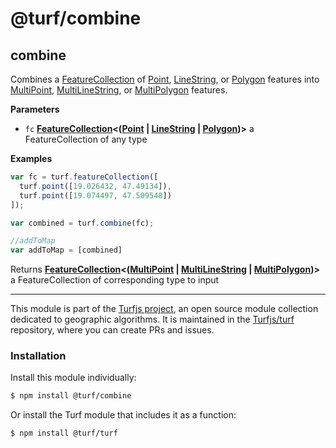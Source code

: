 # @turf/combine

<!-- Generated by documentation.js. Update this documentation by updating the source code. -->

## combine

Combines a [FeatureCollection][1] of [Point][2], [LineString][3], or [Polygon][4] features
into [MultiPoint][5], [MultiLineString][6], or [MultiPolygon][7] features.

**Parameters**

-   `fc` **[FeatureCollection][8]&lt;([Point][9] \| [LineString][10] \| [Polygon][11])>** a FeatureCollection of any type

**Examples**

```javascript
var fc = turf.featureCollection([
  turf.point([19.026432, 47.49134]),
  turf.point([19.074497, 47.509548])
]);

var combined = turf.combine(fc);

//addToMap
var addToMap = [combined]
```

Returns **[FeatureCollection][8]&lt;([MultiPoint][12] \| [MultiLineString][13] \| [MultiPolygon][14])>** a FeatureCollection of corresponding type to input

[1]: https://tools.ietf.org/html/rfc7946#section-3.3

[2]: https://tools.ietf.org/html/rfc7946#section-3.1.2

[3]: https://tools.ietf.org/html/rfc7946#section-3.1.4

[4]: https://tools.ietf.org/html/rfc7946#section-3.1.6

[5]: https://tools.ietf.org/html/rfc7946#section-3.1.3

[6]: https://tools.ietf.org/html/rfc7946#section-3.1.5

[7]: https://tools.ietf.org/html/rfc7946#section-3.1.7

[8]: https://tools.ietf.org/html/rfc7946#section-3.3

[9]: https://tools.ietf.org/html/rfc7946#section-3.1.2

[10]: https://tools.ietf.org/html/rfc7946#section-3.1.4

[11]: https://tools.ietf.org/html/rfc7946#section-3.1.6

[12]: https://tools.ietf.org/html/rfc7946#section-3.1.3

[13]: https://tools.ietf.org/html/rfc7946#section-3.1.5

[14]: https://tools.ietf.org/html/rfc7946#section-3.1.7

<!-- This file is automatically generated. Please don't edit it directly:
if you find an error, edit the source file (likely index.js), and re-run
./scripts/generate-readmes in the turf project. -->

---

This module is part of the [Turfjs project](http://turfjs.org/), an open source
module collection dedicated to geographic algorithms. It is maintained in the
[Turfjs/turf](https://github.com/Turfjs/turf) repository, where you can create
PRs and issues.

### Installation

Install this module individually:

```sh
$ npm install @turf/combine
```

Or install the Turf module that includes it as a function:

```sh
$ npm install @turf/turf
```
